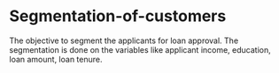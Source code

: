 # Segmentation-of-customers
The objective to segment the applicants for loan approval. The segmentation is done on the variables like applicant income, education, loan amount, loan tenure.
